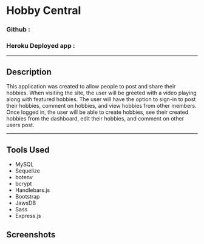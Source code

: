 # Hobby Central

### Github : 

### Heroku Deployed app :

---

## Description
This application was created to allow people to post and share their hobbies.  When visiting the site, the user will be greeted with a video playing along with featured hobbies.  The user will have the option to sign-in to post their hobbies, comment on hobbies, and view hobbies from other members. Once logged in, the user will be able to create hobbies, see their created hobbies from the dashboard, edit their hobbies, and comment on other users post.

---

## Tools Used

- MySQL
- Sequelize
- botenv
- bcrypt
- Handlebars.js
- Bootstrap
- JawsDB
- Sass
- Express.js


## Screenshots
![]()
![]()
![]()
